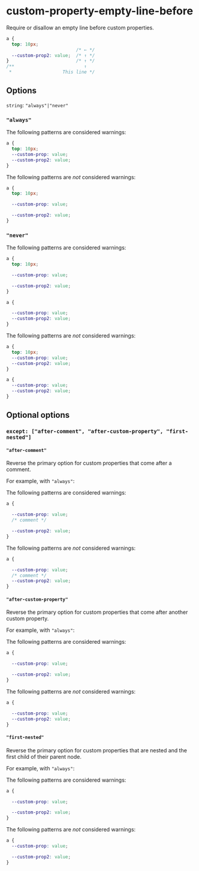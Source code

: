 # custom-property-empty-line-before

Require or disallow an empty line before custom properties.

```css
a {
  top: 10px;
                          /* ← */
  --custom-prop2: value;  /* ↑ */   
}                         /* ↑ */
/**                          ↑
 *                   This line */
```

## Options

`string`: `"always"|"never"`

### `"always"`

The following patterns are considered warnings:

```css
a {
  top: 10px;
  --custom-prop: value;
  --custom-prop2: value;
}
```

The following patterns are *not* considered warnings:

```css
a {
  top: 10px;

  --custom-prop: value;

  --custom-prop2: value;
}
```

### `"never"`

The following patterns are considered warnings:

```css
a {
  top: 10px;

  --custom-prop: value;

  --custom-prop2: value;
}
```

```css
a {

  --custom-prop: value;
  --custom-prop2: value;
}
```

The following patterns are *not* considered warnings:

```css
a {
  top: 10px;
  --custom-prop: value;
  --custom-prop2: value;
}
```

```css
a {
  --custom-prop: value;
  --custom-prop2: value;
}
```

## Optional options

### `except: ["after-comment", "after-custom-property", "first-nested"]`

#### `"after-comment"`

Reverse the primary option for custom properties that come after a comment.

For example, with `"always"`:

The following patterns are considered warnings:

```css
a {

  --custom-prop: value;
  /* comment */

  --custom-prop2: value;
}
```

The following patterns are *not* considered warnings:

```css
a {

  --custom-prop: value;
  /* comment */
  --custom-prop2: value;
}

```

#### `"after-custom-property"`

Reverse the primary option for custom properties that come after another custom property.

For example, with `"always"`:

The following patterns are considered warnings:

```css
a {

  --custom-prop: value;

  --custom-prop2: value;
}
```

The following patterns are *not* considered warnings:

```css
a {

  --custom-prop: value;
  --custom-prop2: value;
}
```

#### `"first-nested"`

Reverse the primary option for custom properties that are nested and the first child of their parent node.

For example, with `"always"`:

The following patterns are considered warnings:

```css
a {

  --custom-prop: value;

  --custom-prop2: value;
}
```

The following patterns are *not* considered warnings:

```css
a {
  --custom-prop: value;

  --custom-prop2: value;
}
```
